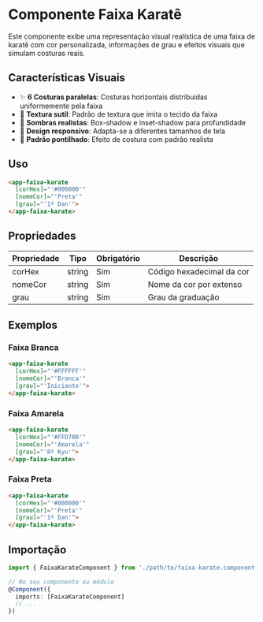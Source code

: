 # Componente Faixa Karatê

Este componente exibe uma representação visual realística de uma faixa de karatê com cor personalizada, informações de grau e efeitos visuais que simulam costuras reais.

## Características Visuais

- ✨ **6 Costuras paralelas**: Costuras horizontais distribuídas uniformemente pela faixa
- 🎨 **Textura sutil**: Padrão de textura que imita o tecido da faixa
- 🌟 **Sombras realistas**: Box-shadow e inset-shadow para profundidade
- 📱 **Design responsivo**: Adapta-se a diferentes tamanhos de tela
- 🧵 **Padrão pontilhado**: Efeito de costura com padrão realista

## Uso

```html
<app-faixa-karate 
  [corHex]="'#000000'" 
  [nomeCor]="'Preta'" 
  [grau]="'1º Dan'">
</app-faixa-karate>
```

## Propriedades

| Propriedade | Tipo   | Obrigatório | Descrição                        |
|-------------|--------|-------------|----------------------------------|
| corHex      | string | Sim         | Código hexadecimal da cor        |
| nomeCor     | string | Sim         | Nome da cor por extenso          |
| grau        | string | Sim         | Grau da graduação                |

## Exemplos

### Faixa Branca
```html
<app-faixa-karate 
  [corHex]="'#FFFFFF'" 
  [nomeCor]="'Branca'" 
  [grau]="'Iniciante'">
</app-faixa-karate>
```

### Faixa Amarela
```html
<app-faixa-karate 
  [corHex]="'#FFD700'" 
  [nomeCor]="'Amarela'" 
  [grau]="'8º Kyu'">
</app-faixa-karate>
```

### Faixa Preta
```html
<app-faixa-karate 
  [corHex]="'#000000'" 
  [nomeCor]="'Preta'" 
  [grau]="'1º Dan'">
</app-faixa-karate>
```

## Importação

```typescript
import { FaixaKarateComponent } from './path/to/faixa-karate.component';

// No seu componente ou módulo
@Component({
  imports: [FaixaKarateComponent]
  // ...
})
```

